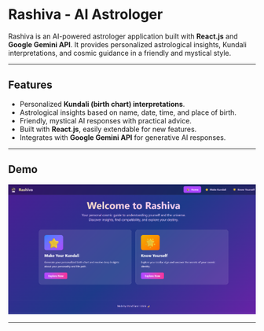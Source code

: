 # Rashiva - AI Astrologer

Rashiva is an AI-powered astrologer application built with **React.js** and **Google Gemini API**. It provides personalized astrological insights, Kundali interpretations, and cosmic guidance in a friendly and mystical style.

---

## Features

- Personalized **Kundali (birth chart) interpretations**.
- Astrological insights based on name, date, time, and place of birth.
- Friendly, mystical AI responses with practical advice.
- Built with **React.js**, easily extendable for new features.
- Integrates with **Google Gemini API** for generative AI responses.

---

## Demo

![Rashiva Demo Screenshot](https://raw.githubusercontent.com/mohdsameerid/rashiva/master/src/assets/screenshot.png)

---